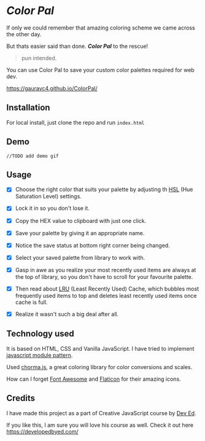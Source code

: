 # ***Color Pal***
If only we could remember that amazing coloring scheme we came across the other day.

But thats easier said than done. ***Color Pal*** to the rescue!
> pun intended.

You can use Color Pal to save your custom color palettes required for web dev.

https://gauravc4.github.io/ColorPal/

## Installation
For local install, just clone the repo and run `index.html`

## Demo
```//TODO add demo gif```


##  Usage
- [X] Choose the right color that suits your palette by adjusting th [HSL](https://en.wikipedia.org/wiki/HSL_and_HSV) (Hue Saturation Level) settings.

- [X] Lock it in so you don't lose it.
-  [X] Copy the HEX value to clipboard with just one click.
- [X] Save your palette by giving it an appropriate name.
- [X] Notice the save status at bottom right corner being changed.
- [X] Select your saved palette from library to work with. 
- [X] Gasp in awe as you realize your most recently used items are always at the top of library, so you don't have to scroll for your favourite palette.
- [X] Then read about [LRU](https://en.wikipedia.org/wiki/Cache_replacement_policies#Least_recently_used_(LRU)) (Least Recently Used) Cache, which bubbles most frequently used items to top and deletes least recently used items once cache is full.
- [X] Realize it wasn't such a big deal after all. 

## Technology used
It is based on HTML, CSS and Vanilla JavaScript. I have tried to implement [javascript module pattern](https://www.oreilly.com/library/view/learning-javascript-design/9781449334840/ch09s02.html).

Used [chorma.js](https://gka.github.io/chroma.js/), a great coloring library for color conversions and scales.

How can I forget [Font Awesome](https://fontawesome.com/) and [Flaticon](https://www.flaticon.com/authors/freepik) for their amazing icons.

## Credits
I have made this project as a part of Creative JavaScript course by [Dev Ed](https://www.youtube.com/channel/UClb90NQQcskPUGDIXsQEz5Q).

If you like this, I am sure you will love his course as well. Check it out here https://developedbyed.com/
